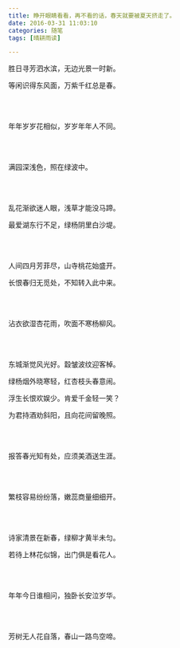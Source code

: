 ```yaml
---
title: 睁开眼睛看看，再不看的话，春天就要被夏天挤走了。
date: 2016-03-31 11:03:10
categories: 随笔
tags: [晴耕雨读]

---
```

胜日寻芳泗水滨，无边光景一时新。

等闲识得东风面，万紫千红总是春。

<br /><br />

年年岁岁花相似，岁岁年年人不同。 

<br /><br />

满园深浅色，照在绿波中。

<br /><br />

乱花渐欲迷人眼，浅草才能没马蹄。

最爱湖东行不足，绿杨阴里白沙堤。

<br /><br />

人间四月芳菲尽，山寺桃花始盛开。

长恨春归无觅处，不知转入此中来。

<br /><br />

沾衣欲湿杏花雨，吹面不寒杨柳风。

<br /><br />

东城渐觉风光好。縠皱波纹迎客棹。

绿杨烟外晓寒轻，红杏枝头春意闹。

浮生长恨欢娱少。肯爱千金轻一笑？

为君持酒劝斜阳，且向花间留晚照。

<br /><br />

报答春光知有处，应须美酒送生涯。

<br /><br />

繁枝容易纷纷落，嫩蕊商量细细开。

<br /><br />

诗家清景在新春，绿柳才黄半未匀。

若待上林花似锦，出门俱是看花人。

<br /><br />

年年今日谁相问，独卧长安泣岁华。

<br /><br />

芳树无人花自落，春山一路鸟空啼。